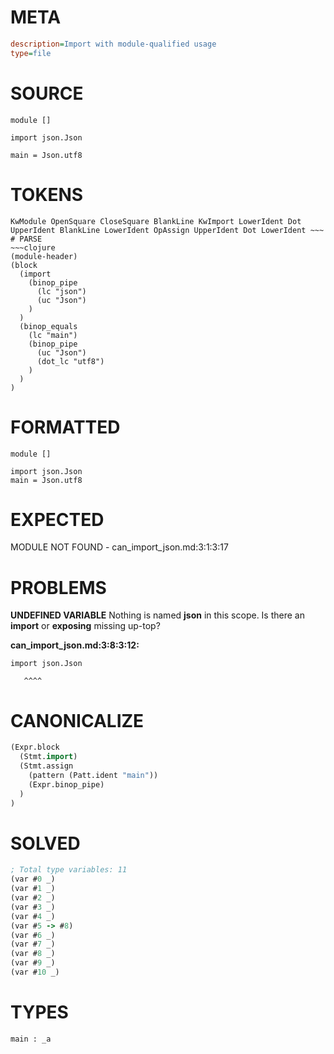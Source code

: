 # META
~~~ini
description=Import with module-qualified usage
type=file
~~~
# SOURCE
~~~roc
module []

import json.Json

main = Json.utf8
~~~
# TOKENS
~~~text
KwModule OpenSquare CloseSquare BlankLine KwImport LowerIdent Dot UpperIdent BlankLine LowerIdent OpAssign UpperIdent Dot LowerIdent ~~~
# PARSE
~~~clojure
(module-header)
(block
  (import
    (binop_pipe
      (lc "json")
      (uc "Json")
    )
  )
  (binop_equals
    (lc "main")
    (binop_pipe
      (uc "Json")
      (dot_lc "utf8")
    )
  )
)
~~~
# FORMATTED
~~~roc
module []

import json.Json
main = Json.utf8
~~~
# EXPECTED
MODULE NOT FOUND - can_import_json.md:3:1:3:17
# PROBLEMS
**UNDEFINED VARIABLE**
Nothing is named **json** in this scope.
Is there an **import** or **exposing** missing up-top?

**can_import_json.md:3:8:3:12:**
```roc
import json.Json
```
       ^^^^


# CANONICALIZE
~~~clojure
(Expr.block
  (Stmt.import)
  (Stmt.assign
    (pattern (Patt.ident "main"))
    (Expr.binop_pipe)
  )
)
~~~
# SOLVED
~~~clojure
; Total type variables: 11
(var #0 _)
(var #1 _)
(var #2 _)
(var #3 _)
(var #4 _)
(var #5 -> #8)
(var #6 _)
(var #7 _)
(var #8 _)
(var #9 _)
(var #10 _)
~~~
# TYPES
~~~roc
main : _a
~~~
